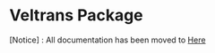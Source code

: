 # Veltrans Package

[Notice] : All documentation has been moved to [Here](https://endrureza.github.io/veltrans)
